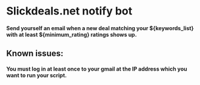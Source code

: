 # Slickdeals.net notify bot

#### Send yourself an email when a new deal matching your ${keywords_list} with at least ${minimum_rating} ratings shows up.

## Known issues:

#### You must log in at least once to your gmail at the IP address which you want to run your script.
